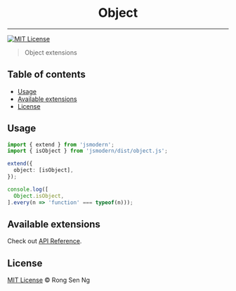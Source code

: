 <div align="center" style="text-align: center;">
  <h1 style="border-bottom: none;">Object</h1>

  <p></p>
</div>

<hr />

[![MIT License][mit-license-badge]][mit-license-url]

> Object extensions

## Table of contents <!-- omit in toc -->

- [Usage](#usage)
- [Available extensions](#available-extensions)
- [License](#license)

## Usage

```ts
import { extend } from 'jsmodern';
import { isObject } from 'jsmodern/dist/object.js';

extend({
  object: [isObject],
});

console.log([
  Object.isObject,
].every(n => 'function' === typeof(n)));
```

## Available extensions

Check out [API Reference].

## License

[MIT License](http://motss.mit-license.org/) © Rong Sen Ng

<!-- References -->
[API Reference]: /src/object/API_REFERENCE.md

<!-- MDN -->
[array-mdn-url]: https://developer.mozilla.org/en-US/docs/Web/JavaScript/Reference/Global_Objects/Array
[boolean-mdn-url]: https://developer.mozilla.org/en-US/docs/Web/JavaScript/Reference/Global_Objects/Boolean
[function-mdn-url]: https://developer.mozilla.org/en-US/docs/Web/JavaScript/Reference/Global_Objects/Function
[map-mdn-url]: https://developer.mozilla.org/en-US/docs/Web/JavaScript/Reference/Global_Objects/Map
[number-mdn-url]: https://developer.mozilla.org/en-US/docs/Web/JavaScript/Reference/Global_Objects/Number
[object-mdn-url]: https://developer.mozilla.org/en-US/docs/Web/JavaScript/Reference/Global_Objects/Object
[promise-mdn-url]: https://developer.mozilla.org/en-US/docs/Web/JavaScript/Reference/Global_Objects/Promise
[reg-exp-mdn-url]: https://developer.mozilla.org/en-US/docs/Web/JavaScript/Reference/Global_Objects/RegExp
[set-mdn-url]: https://developer.mozilla.org/en-US/docs/Web/JavaScript/Reference/Global_Objects/Set
[string-mdn-url]: https://developer.mozilla.org/en-US/docs/Web/JavaScript/Reference/Global_Objects/String
[void-mdn-url]: https://developer.mozilla.org/en-US/docs/Web/JavaScript/Reference/Operators/void
[error-mdn-url]: https://developer.mozilla.org/en-US/docs/Web/JavaScript/Reference/Global_Objects/Error

<!-- Badges -->
[mit-license-badge]: https://flat.badgen.net/badge/license/MIT/blue

<!-- Links -->
[mit-license-url]: https://github.com/motss/deno_mod/blob/master/LICENSE
